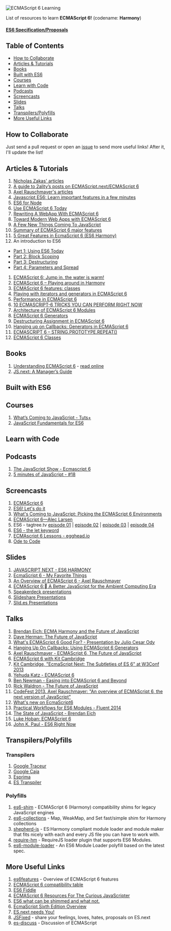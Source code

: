 ![ECMAScript 6 Learning](http://i.imgur.com/dgRa9Hm.png)

List of resources to learn **ECMAScript 6!** (codename: **Harmony**)

#### [ES6 Specification/Proposals](http://wiki.ecmascript.org/doku.php?id=harmony:proposals&do=backlink)

## Table of Contents

* [How to Collaborate](#how-to-collaborate)
* [Articles & Tutorials](#articles--tutorials)
* [Books](#books)
* [Built with ES6](#built-with-es6)
* [Courses](#courses)
* [Learn with Code](#learn-with-code)
* [Podcasts](#podcasts)
* [Screencasts](#screencasts)
* [Slides](#slides)
* [Talks](#talks)
* [Transpilers/Polyfills](#transpilerspolyfills)
* [More Useful Links](#more-useful-links)

## How to Collaborate

Just send a pull request or open an [issue]() to send more useful links! After it, I'll update the list!

## Articles & Tutorials

1. [Nicholas Zakas' articles](http://www.nczonline.net/blog/tag/ecmascript-6/)
1. [A guide to 2ality’s posts on ECMAScript.next/ECMAScript 6](http://www.2ality.com/2012/11/guide-esnext.html)
1. [Axel Rauschmayer's articles](http://www.2ality.com/search/label/esnext)
1. [Javascript ES6: Learn important features in a few minutes](http://www.frontendjournal.com/javascript-es6-learn-important-features-in-a-few-minutes/)
1. [ES6 for Node](http://dailyjs.com/2012/10/15/preparing-for-esnext/)
1. [Use ECMAScript 6 Today](http://code.tutsplus.com/articles/use-ecmascript-6-today--net-31582)
1. [Rewriting A WebApp With ECMAScript 6](http://blog.tastejs.com/rewriting-a-webapp-with-ecmascript-6)
1. [Toward Modern Web Apps with ECMAScript 6](http://www.sencha.com/blog/toward-modern-web-apps-with-ecmascript-6)
1. [A Few New Things Coming To JavaScript](http://addyosmani.com/blog/a-few-new-things-coming-to-javascript/)
1. [Summary of ECMAScript 6 major features](http://ryandao.net/portal/content/summary-ecmascript-6-major-features)
1. [5 Great Features in EcmaScript 6 (ES6 Harmony)](http://wintellect.com/blogs/nstieglitz/5-great-features-in-es6-harmony)
1. An introduction to ES6
  * [Part 1: Using ES6 Today](http://globaldev.co.uk/2013/09/es6-part-1/)
  * [Part 2: Block Scoping](http://globaldev.co.uk/2013/09/es6-part-2/)
  * [Part 3: Destructuring](http://globaldev.co.uk/2013/09/es6-part-1/)
  * [Part 4: Parameters and Spread](http://globaldev.co.uk/2013/09/es6-part-1/)
1. [ECMAScript 6: Jump in, the water is warm!](http://flippinawesome.org/2014/04/14/ecmascript-6-jump-in-the-water-is-warm/)
1. [ECMAScript 6 – Playing around in Harmony](http://thejackalofjavascript.com/es6-playing-around-in-harmony/)
1. [ECMAScript 6 features: classes](http://dstrunk.com/ecmascript-6-features-classes/)
1. [Playing with iterators and generators in ECMAScript 6](http://macr.ae/article/iterators-and-generators.html)
1. [Performance in ECMAScript 6](http://www.pixeldonor.com/2014/mar/30/performance-ecmascript-6/)
1. [10 ECMASCRIPT-6 TRICKS YOU CAN PERFORM RIGHT NOW](http://html5hub.com/10-ecmascript-6-tricks-you-can-perform-right-now/#i.1h3oa30hkjd9b1)
1. [Architecture of ECMAScript 6 Modules](http://blog.ponyfoo.com/2013/12/23/architecture-of-ecmascript-6-modules)
1. [ECMAScript 6 Generators](http://fitzgeraldnick.com/weblog/50/)
1. [Destructuring Assignment in ECMAScript 6](http://fitzgeraldnick.com/weblog/50/)
1. [Hanging up on Callbacks: Generators in ECMAScript 6](http://blog.carbonfive.com/2013/12/01/hanging-up-on-callbacks-generators-in-ecmascript-6/)
1. [ECMASCRIPT 6 – STRING.PROTOTYPE.REPEAT()](http://cwestblog.com/2014/02/27/ecmascript-6-string-prototype-repeat/)
1. [ECMAScript 6 Classes](http://www.9bitstudios.com/2014/04/ecmascript-6-classes/)

## Books

1. [Understanding ECMAScript 6](https://leanpub.com/understandinges6) - [read online](https://leanpub.com/understandinges6/read)
1. [JS.next: A Manager’s Guide](http://chimera.labs.oreilly.com/books/1234000001623/index.html)

## Built with ES6

## Courses

1. [What’s Coming to JavaScript - Tuts+](https://tutsplus.com/course/whats-coming-to-javascript/)
2. [JavaScript Fundamentals for ES6](http://www.pluralsight.com/courses/javascript-fundamentals-es6)

## Learn with Code

## Podcasts

1. [The JavaScript Show - Ecmascript 6](http://castroller.com/podcasts/TheJavascriptShow/2880479)
1. [5 minutes of JavaScript - #18](http://five-js.envylabs.com/episodes/18-episode-18-march-13th-2014/stories/123-ecmascript-6-features)

## Screencasts

1. [ECMAScript 6](http://www.youtube.com/watch?v=Z7yS28I5ci4)
1. [ES6! Let's do it](http://www.youtube.com/playlist?list=PL35CJKPquv2aRsY5Gts82IvU9-nM1me0a)
1. [What's Coming to JavaScript: Picking the ECMAScript 6 Environments](http://www.youtube.com/watch?v=hrxzST9bvr8)
1. [ECMAScript 6—Alec Larsen](http://www.youtube.com/watch?v=ikgRLpWZiLs)
1. ES6 - tagtree.tv [episode 01](http://tagtree.tv/ecmascript-6-episode-1) | [episode 02](http://tagtree.tv/ecmascript-6-episode-2) | [episode 03](http://tagtree.tv/ecmascript-6-episode-3) | [episode 04](http://tagtree.tv/ecmascript-6-episode-4)
1. [ES6 - the let keyword](http://tagtree.tv/ecmascript-6-let)
1. [ECMAscript 6 Lessons - egghead.io](https://egghead.io/technologies/es6)
1. [Ode to Code](http://odetocode.com/videos)

## Slides

1. [JAVASCRIPT NEXT - ES6 HARMONY](http://sankhs.com/jschannel-es6/#/)
1. [EcmaScript 6 - My Favorite Things](https://dl.dropboxusercontent.com/u/3531958/es6-favorite-parts/index.html#/)
1. [An Overview of ECMAScript 6 - Axel Rauschmayer](http://cdn.oreillystatic.com/en/assets/1/event/93/An%20Overview%20of%20ECMAScript%206%20Presentation.pdf)
2. [ECMAScript 6: A Better JavaScript for the Ambient Computing Era](http://pt.slideshare.net/allenwb/wdc14-allebwb)
1. [Speakerdeck presentations](https://speakerdeck.com/search?q=ecmascript+6)
1. [Slideshare Presentations](http://www.slideshare.net/search/slideshow?searchfrom=header&q=ecmascript+6)
1. [Slid.es Presentations](http://slides.com/explore?search=ecmascript%206)


## Talks

1. [Brendan Eich: ECMA Harmony and the Future of JavaScript](http://www.youtube.com/watch?v=eUtsgUrF-ec&feature=player_embedded)
1. [Dave Herman: The Future of JavaScript](http://www.youtube.com/watch?v=u4IdoBU1uKE&feature=player_embedded)
1. [What's ECMAScript 6 Good For? - Presentation by Julio Cesar Ody](http://www.youtube.com/watch?v=tBkA6x0sbuQ)
1. [Hanging Up On Callbacks: Using ECMAScript 6 Generators](http://www.youtube.com/watch?v=OYdP1tQ9Rnw)
1. [Axel Rauschmayer - ECMAScript 6, The Future of JavaScript](http://www.youtube.com/watch?v=_ZG_CrYyh_Q)
1. [ECMAScript 6 with Kit Cambridge](http://www.youtube.com/watch?v=3XlwdEc6H6A)
1. [Kit Cambridge, "EcmaScript Next: The Subtleties of ES 6" at W3Conf 2013](http://www.youtube.com/watch?v=Dt0f2XdvriQ)
1. [Yehuda Katz - ECMAScript 6](http://www.youtube.com/watch?v=AkjcxlAuyLI)
1. [Ben Newman - Easing into ECMAScript 6 and Beyond](http://www.youtube.com/watch?v=kXY9hIPKuLQ)
1. [Rick Waldron - The Future of JavaScript](http://www.youtube.com/watch?v=EdfLA_wKUF8)
1. [CodeFest 2013. Axel Rauschmayer: "An overview of ECMAScript 6, the next version of JavaScript"](http://www.youtube.com/watch?v=qe_yOVPKkEk)
1. [What's new on EcmaScript6](http://www.youtube.com/watch?v=aQ5jazAEUd0)
1. [Practical Workflows for ES6 Modules - Fluent 2014](http://www.youtube.com/watch?v=0VUjM-jJf2U)
1. [The State of JavaScript - Brendan Eich](http://www.infoq.com/presentations/State-JavaScript)
1. [Luke Hoban: ECMAScript 6](http://channel9.msdn.com/Events/Lang-NEXT/Lang-NEXT-2012/ECMAScript-6)
1. [John K. Paul - ES6 Right Now](https://www.youtube.com/watch?v=rwm5JLqCpdk&index=16&list=PL-0yjdC10QYpmXI3l-PGK1od4kTWOjm_A&spfreload=10)

## Transpilers/Polyfills

### Transpilers

1. [Google Traceur](https://code.google.com/p/traceur-compiler/wiki/LanguageFeatures)
1. [Google Caja](https://code.google.com/p/google-caja/)
1. [Esprima](http://esprima.googlecode.com/git-history/harmony/index.html)
1. [ES Transpiler](https://github.com/kaisellgren/ES-Transpiler)

### Polyfills

1. [es6-shim](https://github.com/paulmillr/es6-shim) - ECMAScript 6 (Harmony) compatibility shims for legacy JavaScript engines
1. [es6-collections](https://github.com/WebReflection/es6-collections) - Map, WeakMap, and Set fast/simple shim for Harmony collections
1. [shepherd-js](https://github.com/xcambar/shepherd-js) - ES:Harmony compliant module loader and module maker that fits nicely with each and every JS file you can have to work with.
1. [require-hm](https://github.com/addyosmani/require-hm) - RequireJS loader plugin that supports ES6 Modules.
1. [es6-module-loader](https://github.com/ModuleLoader/es6-module-loader/) - An ES6 Module Loader polyfill based on the latest spec.

## More Useful Links

1. [es6features](https://github.com/lukehoban/es6features) - Overview of ECMAScript 6 features
1. [ECMAScript 6 compatibility table](http://kangax.github.io/compat-table/es6/)
1. [ES6 Fiddle](http://www.es6fiddle.net/)
1. [ECMAScript 6 Resources For The Curious JavaScripter](http://addyosmani.com/blog/ecmascript-6-resources-for-the-curious-javascripter/)
1. [ES6 what can be shimmed and what not.](https://gist.github.com/Raynos/1665192)
1. [EcmaScript Sixth Edition Overview](http://espadrine.github.io/New-In-A-Spec/es6/)
1. [ES.next needs You!](http://javascriptweblog.wordpress.com/2012/05/07/putting-the-developer-back-in-es-next/)
1. [JSFixed](https://github.com/JSFixed/JSFixed/issues) - share your feelings, loves, hates, proposals on ES.next
1. [es-discuss](https://mail.mozilla.org/listinfo/es-discuss) - Discussion of ECMAScript
